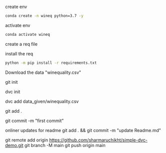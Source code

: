 create env
```bash
conda create -n wineq python=3.7 -y
```

activate env
```bash
conda activate wineq
```

create a req file

install the req
```bash
python -m pip install -r requirements.txt
```

Download the data "winequality.csv"

git init

dvc init

dvc add data_given/winequality.csv

git add .

git commit -m "first commit"

onliner updates for readme
git add . && git commit -m "update Readme.md" 

git remote add origin https://github.com/sharmaruchikht/simple-dvc-demo.git
git branch -M main
git push origin main